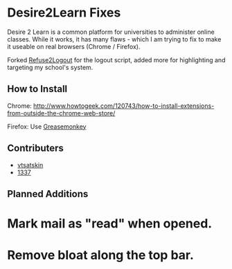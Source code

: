 Desire2Learn Fixes
=============

Desire 2 Learn is a common platform for universities to administer online classes.  While it works, it has many flaws - which I am trying to fix to make it useable on real browsers (Chrome / Firefox).

Forked [Refuse2Logout](https://github.com/vtsatskin/Refuse2Logout) for the logout script, added more for highlighting and targeting my school's system.

How to Install
--------------

Chrome: http://www.howtogeek.com/120743/how-to-install-extensions-from-outside-the-chrome-web-store/

Firefox: Use [Greasemonkey](https://addons.mozilla.org/en-US/firefox/addon/greasemonkey/)

Contributers
------------

* [vtsatskin](https://github.com/vtsatskin)
* [1337](https://github.com/1337)

Planned Additions
-----------------
# Mark mail as "read" when opened.
# Remove bloat along the top bar.
